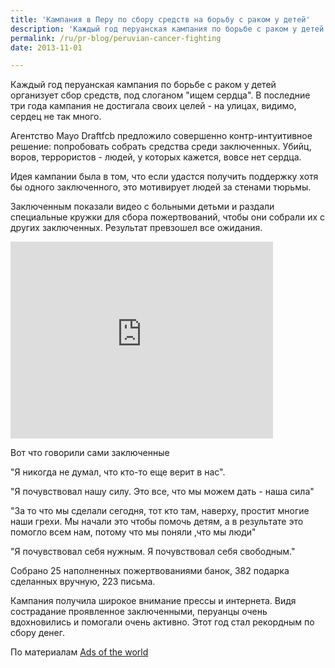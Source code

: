 ```yaml
---
title: 'Кампания в Перу по сбору средств на борьбу с раком у детей'
description: 'Каждый год перуанская кампания по борьбе с раком у детей организует сбор средств, под слоганом &quot;ищем сердца&quot;. В последние три года кампания не достигала своих целей - на улицах, видимо, сердец не так много.'
permalink: /ru/pr-blog/peruvian-cancer-fighting
date: 2013-11-01

---
```


Каждый год перуанская кампания по борьбе с раком у детей организует сбор средств, под слоганом "ищем сердца". В последние три года кампания не достигала своих целей - на улицах, видимо, сердец не так много.

Агентство Mayo Draftfcb предложило совершенно контр-интуитивное решение: попробовать собрать средства среди заключенных. Убийц, воров, террористов - людей, у которых кажется, вовсе нет сердца.

Идея кампании была в том, что если удастся получить поддержку хотя бы одного заключенного, это мотивирует людей за стенами тюрьмы.

Заключенным показали видео с больными детьми и  раздали специальные кружки для сбора пожертвований, чтобы они собрали их с других заключенных. Результат превзошел все ожидания.

<iframe width="420" height="315" src="https://www.youtube.com/embed/rT9jadOYNEQ" frameborder="0" allowfullscreen></iframe>

Вот что говорили сами заключенные

"Я никогда не думал, что кто-то еще верит в нас".

"Я почувствовал нашу силу. Это все, что мы можем дать - наша сила"

"За то что мы сделали сегодня, тот кто там, наверху, простит многие наши грехи. Мы начали это чтобы помочь детям, а в результате это помогло всем нам, потому что мы поняли ,что мы люди"

"Я почувствовал себя нужным. Я почувствовал себя свободным."

Собрано 25 наполненных пожертвованиями банок, 382 подарка сделанных вручную, 223 письма.

Кампания получила широкое внимание прессы и интернета. Видя сострадание проявленное заключенными, перуанцы очень вдохновились и помогали очень активно. Этот год стал рекордным по сбору денег.

По материалам <a href="http://adsoftheworld.com/media/ambient/peruvian_cancer_foundation_searching_for_hearts">Ads of the world</a>

